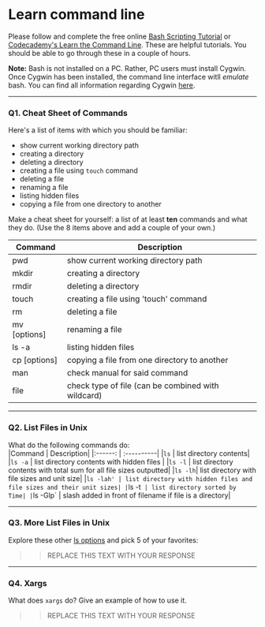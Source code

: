 # Learn command line

Please follow and complete the free online [Bash Scripting Tutorial](https://ryanstutorials.net/bash-scripting-tutorial/) or [Codecademy's Learn the Command Line](https://www.codecademy.com/learn/learn-the-command-line). These are helpful tutorials. You should be able to go through these in a couple of hours.

**Note:** Bash is not installed on a PC. Rather, PC users must install Cygwin. Once Cygwin has been installed, the command line interface witll _emulate_ bash. You can find all information regarding Cygwin [here](https://www.cygwin.com/).

---

### Q1.  Cheat Sheet of Commands  

Here's a list of items with which you should be familiar:  
* show current working directory path
* creating a directory
* deleting a directory
* creating a file using `touch` command
* deleting a file
* renaming a file
* listing hidden files
* copying a file from one directory to another

Make a cheat sheet for yourself: a list of at least **ten** commands and what they do.  (Use the 8 items above and add a couple of your own.)  

Command | Description
-------| ---------
pwd | show current working directory path
mkdir | creating a directory
rmdir | deleting a directory
touch <file name> | creating a file using 'touch' command
rm | deleting a file
mv [options] <source> <destination> | renaming a file
ls -a | listing hidden files
cp [options] <source> <destination> | copying a file from one directory to another
man <directory> | check manual for said command
file <directory> | check type of file (can be combined with wildcard)

---

### Q2.  List Files in Unix   

What do the following commands do:  
|Command | Description|
|:------: | :----------|
|`ls`    | list directory contents|
|`ls -a` | list directory contents with hidden files |
|`ls -l` | list directory contents with total sum for all file sizes outputted|
|`ls -lh`| list directory with file sizes and unit size| 
|`ls -lah' | list directory with hidden files and file sizes and their unit sizes|
|`ls -t` | list directory sorted by Time|
|`ls -Glp` | slash added in front of filename if file is a directory|


---

### Q3.  More List Files in Unix  

Explore these other [ls options](http://www.techonthenet.com/unix/basic/ls.php) and pick 5 of your favorites:

> > REPLACE THIS TEXT WITH YOUR RESPONSE

---

### Q4.  Xargs   

What does `xargs` do? Give an example of how to use it.

> > REPLACE THIS TEXT WITH YOUR RESPONSE

 

